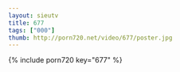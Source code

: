```yaml
--- 
layout: sieutv
title: 677
tags: ["000"]
thumb: http://porn720.net/video/677/poster.jpg
---
```

{% include porn720 key="677" %} 
